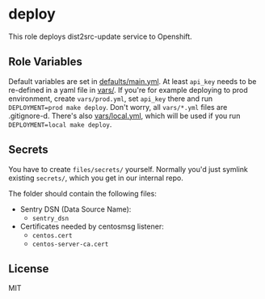 # deploy

This role deploys dist2src-update service to Openshift.

## Role Variables

Default variables are set in [defaults/main.yml](defaults/main.yml).
At least `api_key` needs to be re-defined in a yaml file in [vars/](vars).
If you're for example deploying to prod environment, create `vars/prod.yml`,
set `api_key` there and run `DEPLOYMENT=prod make deploy`.
Don't worry, all `vars/*.yml` files are .gitignore-d.
There's also [vars/local.yml](vars/local.yml), which will be used
if you run `DEPLOYMENT=local make deploy`.

## Secrets

You have to create `files/secrets/` yourself.
Normally you'd just symlink existing `secrets/`,
which you get in our internal repo.

The folder should contain the following files:

- Sentry DSN (Data Source Name):
  - `sentry_dsn`
- Certificates needed by centosmsg listener:
  - `centos.cert`
  - `centos-server-ca.cert`

## License

MIT
